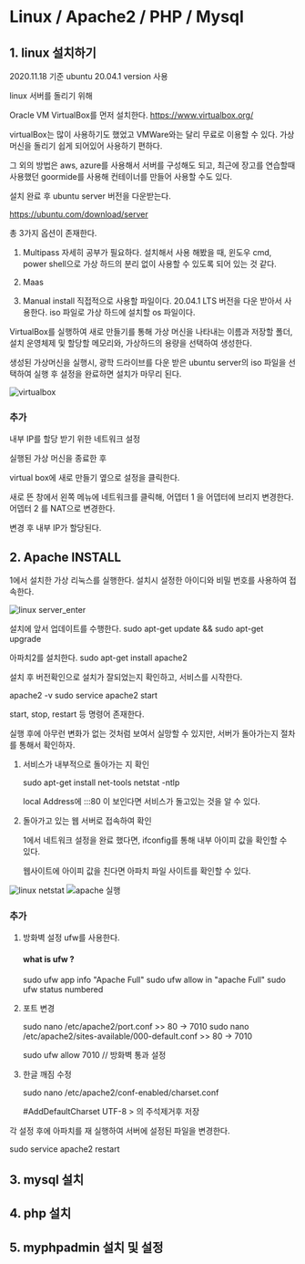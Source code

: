 # Linux / Apache2 / PHP / Mysql

## 1. linux 설치하기 

2020.11.18 기준 ubuntu 20.04.1 version 사용 

linux 서버를 돌리기 위해 

Oracle VM VirtualBox를 먼저 설치한다. 
https://www.virtualbox.org/

virtualBox는 많이 사용하기도 했었고 VMWare와는 달리 무료로 이용할 수 있다. 
가상 머신을 돌리기 쉽게 되어있어 사용하기 편하다.

그 외의 방법은 aws, azure를 사용해서 서버를 구성해도 되고,
 최근에 장고를 연습할때 사용했던 goormide를 사용해 컨테이너를 만들어 사용할 수도 있다. 


설치 완료 후 ubuntu server 버전을 다운받는다. 

https://ubuntu.com/download/server

총 3가지 옵션이 존재한다. 
1. Multipass 
    자세히 공부가 필요하다. 설치해서 사용 해봤을 때, 
    윈도우 cmd, power shell으로 가상 하드의 분리 없이 사용할 수 있도록 되어 있는 것 같다. 

2. Maas

3. Manual install 
    직접적으로 사용할 파일이다. 
    20.04.1 LTS 버전을 다운 받아서 사용한다. 
    iso 파일로 가상 하드에 설치할 os 파일이다.

VirtualBox를 실행하여 새로 만들기를 통해 
가상 머신을 나타내는 이름과 저장할 폴더, 설치 운영체제 및 
할당할 메모리와, 가상하드의 용량을 선택하여 생성한다. 

생성된 가상머신을 실행시, 광학 드라이브를 다운 받은 ubuntu server의 iso 파일을 선택하여 실행 후 
설정을 완료하면 설치가 마무리 된다. 

![virtualbox](https://user-images.githubusercontent.com/65690925/99487467-c5392300-29a9-11eb-8c8a-08dbc34f3034.JPG)

### 추가

내부 IP를 할당 받기 위한 네트워크 설정 

실행된 가상 머신을 종료한 후

virtual box에 새로 만들기 옆으로 설정을 클릭한다. 

새로 뜬 창에서 왼쪽 메뉴에 네트워크를 클릭해,
 어뎁터 1 을 어뎁터에 브리지 변경한다.
 어뎁터 2 를 NAT으로 변경한다.

변경 후 내부 IP가 할당된다. 

## 2. Apache INSTALL
1에서 설치한 가상 리눅스를 실행한다.
설치시 설정한 아이디와 비밀 번호를 사용하여 접속한다.

![linux server_enter](https://user-images.githubusercontent.com/65690925/99487693-47c1e280-29aa-11eb-940c-35677d0827a1.JPG)

설치에 앞서 업데이트를 수행한다. 
sudo apt-get update && sudo apt-get upgrade

아파치2를 설치한다. 
sudo apt-get install apache2 

설치 후 버전확인으로 설치가 잘되었는지 확인하고,
서비스를 시작한다. 

apache2 -v 
sudo service apache2 start


start, stop, restart 등 명령어 존재한다.

실행 후에 아무런 변화가 없는 것처럼 보여서 실망할 수 있지만, 
서버가 돌아가는지 절차를 통해서 확인하자.

1. 서비스가 내부적으로 돌아가는 지 확인 
    
    sudo apt-get install net-tools
    netstat -ntlp

    local Address에 :::80 이 보인다면 서비스가 돌고있는 것을 알 수 있다. 

2. 돌아가고 있는 웹 서버로 접속하여 확인

    1에서 네트워크 설정을 완료 했다면, 
    ifconfig를 통해 내부 아이피 값을 확인할 수 있다.
    
    웹사이트에 아이피 값을 친다면 아파치 파일 사이트를 확인할 수 있다. 


![linux netstat](https://user-images.githubusercontent.com/65690925/99487703-4b556980-29aa-11eb-8a25-99bdf5076feb.JPG)
![apache 실행](https://user-images.githubusercontent.com/65690925/99488074-f82fe680-29aa-11eb-8479-4888e607fb5e.JPG)

### 추가 
1. 방화벽 설정
    ufw를 사용한다. 

    #### what is ufw ? 

    sudo ufw app info "Apache Full"
    sudo ufw allow in "apache Full"
    sudo ufw status numbered

2. 포트 변경 

    sudo nano /etc/apache2/port.conf >> 80 -> 7010
    sudo nano /etc/apache2/sites-available/000-default.conf >> 80 -> 7010

    sudo ufw allow 7010 // 방화벽 통과 설정 

3. 한글 깨짐 수정 

    sudo nano /etc/apache2/conf-enabled/charset.conf

    #AddDefaultCharset UTF-8 > 의 주석제거후 저장


각 설정 후에 아파치를 재 실행하여 서버에 설정된 파일을 변경한다. 

sudo service apache2 restart

## 3. mysql 설치 



## 4. php 설치 


## 5. myphpadmin 설치 및 설정 
